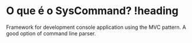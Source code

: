 # O que é o SysCommand? !heading

Framework for development console application using the MVC pattern. A good option of command line parser.